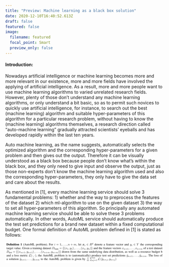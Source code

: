 ```yaml
---
title: "Preview: Machine learning as a black box solution"
date: 2020-12-10T16:40:52.613Z
draft: false
featured: false
image:
  filename: featured
  focal_point: Smart
  preview_only: false
---
```

#### Introduction:

  Nowadays artificial intelligence or machine learning becomes more and more relevant in our existence, more and more fields have involved the applying of artificial intelligence. As a result, more and more people want to use machine learning algorithms to varied unrelated research fields. However, plenty of those don’t understand any machine learning algorithms, or only understand a bit basic, so as to permit such novices to quickly use artificial intelligence, for instance, to search out the best (machine learning) algorithm and suitable hyper-parameters of this algorithm for a particular research problem, without having to know the (machine learning) algorithms themselves, a research direction called “auto-machine learning” gradually attracted scientists’ eyeballs and has developed rapidly within the last ten years.

  Auto machine learning, as the name suggests, automatically selects the optimized algorithm and the corresponding hyper-parameters for a given problem and then gives out the output. Therefore it can be visually understood as a black box because people don’t know what’s within the black box, and they only need to give input and observe the output, just as those non-experts don’t know the machine learning algorithm used and also the corresponding hyper-parameters, they only have to give the data set and care about the results.

  As mentioned in \[1], every machine learning service should solve 3 fundamental problems: 1) whether and the way to preprocess the features of the dataset 2) which ml-algorithm to use on the given dataset 3) the way to set all hyper-parameters of this algorithm. So principally any automated machine learning service should be able to solve these 3 problems automatically. In other words,  AutoML service should automatically produce the test set predictions for a brand new dataset within a fixed computational budget. One formal definition of AutoML problem defined in \[1] is stated as follows:

![none](deepinscreenshot_select-area_20201210174615.png "definition of Auto-ML")